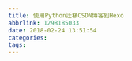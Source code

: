 ```yaml
---
title: 使用Python迁移CSDN博客到Hexo
abbrlink: 1298185033
date: 2018-02-24 13:51:54
categories:
tags:
---
```

